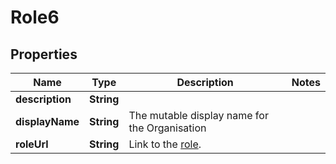 

# Role6


## Properties

| Name | Type | Description | Notes |
|------------ | ------------- | ------------- | -------------|
|**description** | **String** |  |  |
|**displayName** | **String** | The mutable display name for the Organisation |  |
|**roleUrl** | **String** | Link to the [role](http://docs.griffin.com). |  |



